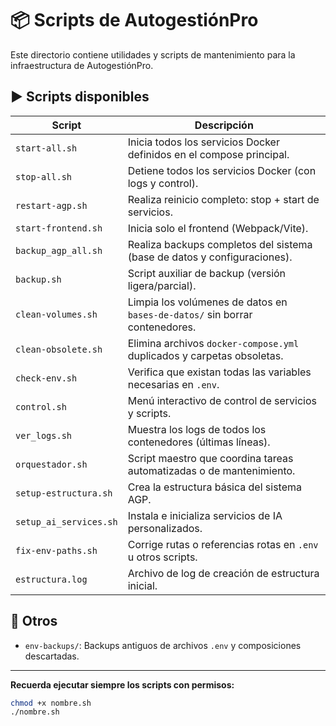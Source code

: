 # 📦 Scripts de AutogestiónPro

Este directorio contiene utilidades y scripts de mantenimiento para la infraestructura de AutogestiónPro.

## ▶️ Scripts disponibles

| Script                   | Descripción                                                                 |
|--------------------------|-----------------------------------------------------------------------------|
| `start-all.sh`           | Inicia todos los servicios Docker definidos en el compose principal.        |
| `stop-all.sh`            | Detiene todos los servicios Docker (con logs y control).                    |
| `restart-agp.sh`         | Realiza reinicio completo: stop + start de servicios.                       |
| `start-frontend.sh`      | Inicia solo el frontend (Webpack/Vite).                                     |
| `backup_agp_all.sh`      | Realiza backups completos del sistema (base de datos y configuraciones).    |
| `backup.sh`              | Script auxiliar de backup (versión ligera/parcial).                         |
| `clean-volumes.sh`       | Limpia los volúmenes de datos en `bases-de-datos/` sin borrar contenedores. |
| `clean-obsolete.sh`      | Elimina archivos `docker-compose.yml` duplicados y carpetas obsoletas.      |
| `check-env.sh`           | Verifica que existan todas las variables necesarias en `.env`.              |
| `control.sh`             | Menú interactivo de control de servicios y scripts.                         |
| `ver_logs.sh`            | Muestra los logs de todos los contenedores (últimas líneas).                |
| `orquestador.sh`         | Script maestro que coordina tareas automatizadas o de mantenimiento.        |
| `setup-estructura.sh`    | Crea la estructura básica del sistema AGP.                                  |
| `setup_ai_services.sh`   | Instala e inicializa servicios de IA personalizados.                        |
| `fix-env-paths.sh`       | Corrige rutas o referencias rotas en `.env` u otros scripts.                |
| `estructura.log`         | Archivo de log de creación de estructura inicial.                           |

## 📂 Otros

- `env-backups/`: Backups antiguos de archivos `.env` y composiciones descartadas.

---

**Recuerda ejecutar siempre los scripts con permisos:**

```bash
chmod +x nombre.sh
./nombre.sh
```
